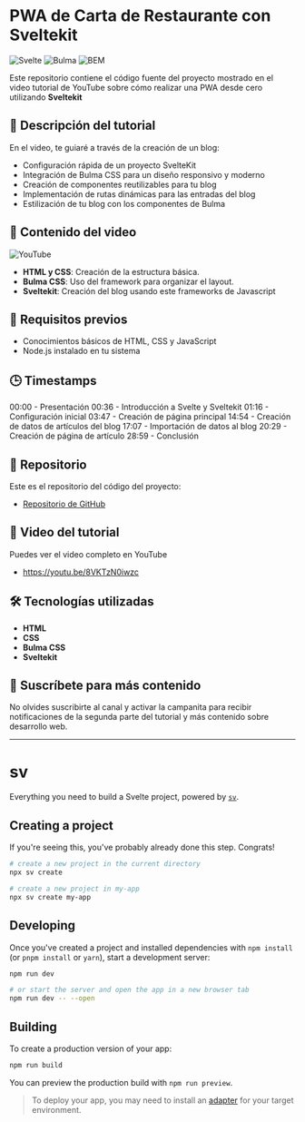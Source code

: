 # PWA de Carta de Restaurante con Sveltekit
![Svelte](https://img.shields.io/badge/Svelte-FF3E00?style=for-the-badge&logo=svelte&logoColor=white&labelColor=101010)
![Bulma](https://img.shields.io/badge/Bulma-00D1B2?style=for-the-badge&logo=bulma&logoColor=white)
![BEM](https://img.shields.io/badge/BEM-000?style=for-the-badge&logo=BEM&logoColor=white)

Este repositorio contiene el código fuente del proyecto mostrado en el video tutorial de YouTube sobre cómo realizar una PWA desde cero utilizando **Sveltekit** 

## 📝 Descripción del tutorial

En el video, te guiaré a través de la creación de un blog:

- Configuración rápida de un proyecto SvelteKit
- Integración de Bulma CSS para un diseño responsivo y moderno
- Creación de componentes reutilizables para tu blog
- Implementación de rutas dinámicas para las entradas del blog
- Estilización de tu blog con los componentes de Bulma

## 📌 Contenido del video
![YouTube](https://img.shields.io/badge/YouTube-FF0000?style=for-the-badge&logo=youtube&logoColor=white)

- **HTML y CSS**: Creación de la estructura básica.
- **Bulma CSS**: Uso del framework para organizar el layout.
- **Sveltekit**: Creación del blog usando este frameworks de Javascript

## 📖 Requisitos previos

- Conocimientos básicos de HTML, CSS y JavaScript
- Node.js instalado en tu sistema

## 🕒 Timestamps

00:00 - Presentación
00:36 - Introducción a Svelte y Sveltekit
01:16 - Configuración inicial
03:47 - Creación de página principal
14:54 - Creación de datos de artículos del blog
17:07 - Importación de datos al blog
20:29 - Creación de página de artículo
28:59 - Conclusión

## 📂 Repositorio

Este es el repositorio del código del proyecto:
- [Repositorio de GitHub](https://github.com/rubenterre/Blog-Sveltekit)

## 🎥 Video del tutorial

Puedes ver el video completo en YouTube
- https://youtu.be/8VKTzN0iwzc

## 🛠 Tecnologías utilizadas

- **HTML**
- **CSS**
- **Bulma CSS**
- **Sveltekit**

## 🔔 Suscríbete para más contenido

No olvides suscribirte al canal y activar la campanita para recibir notificaciones de la segunda parte del tutorial y más contenido sobre desarrollo web.




------ 

# sv

Everything you need to build a Svelte project, powered by [`sv`](https://github.com/sveltejs/cli).

## Creating a project

If you're seeing this, you've probably already done this step. Congrats!

```bash
# create a new project in the current directory
npx sv create

# create a new project in my-app
npx sv create my-app
```

## Developing

Once you've created a project and installed dependencies with `npm install` (or `pnpm install` or `yarn`), start a development server:

```bash
npm run dev

# or start the server and open the app in a new browser tab
npm run dev -- --open
```

## Building

To create a production version of your app:

```bash
npm run build
```

You can preview the production build with `npm run preview`.

> To deploy your app, you may need to install an [adapter](https://svelte.dev/docs/kit/adapters) for your target environment.

